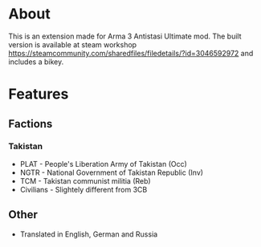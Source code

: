 # About
This is an extension made for Arma 3 Antistasi Ultimate mod.
The built version is available at steam workshop https://steamcommunity.com/sharedfiles/filedetails/?id=3046592972 and includes a bikey.

# Features

## Factions

### Takistan
- PLAT - People's Liberation Army of Takistan (Occ)
- NGTR - National Government of Takistan Republic (Inv)
- TCM - Takistan communist militia (Reb)
- Civilians - Slightely different from 3CB

## Other
- Translated in English, German and Russia
